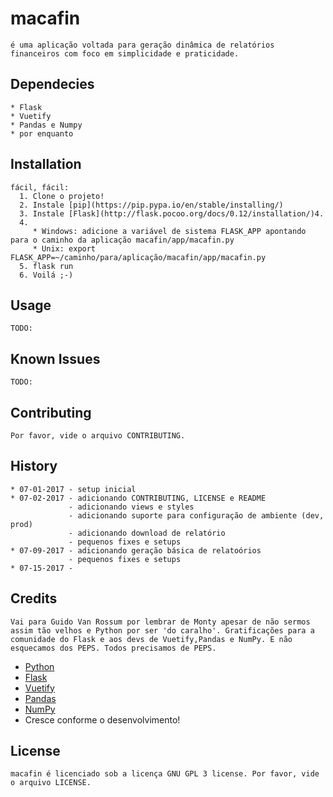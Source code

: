 # macafin
    é uma aplicação voltada para geração dinâmica de relatórios financeiros com foco em simplicidade e praticidade.  

## Dependecies
    * Flask
    * Vuetify
    * Pandas e Numpy
    * por enquanto

## Installation
    fácil, fácil:
      1. Clone o projeto!
      2. Instale [pip](https://pip.pypa.io/en/stable/installing/) 
      3. Instale [Flask](http://flask.pocoo.org/docs/0.12/installation/)4. 
      4. 
         * Windows: adicione a variável de sistema FLASK_APP apontando para o caminho da aplicação macafin/app/macafin.py
         * Unix: export FLASK_APP=~/caminho/para/aplicação/macafin/app/macafin.py
      5. flask run
      6. Voilá ;-)

## Usage
    TODO:

## Known Issues
    TODO:

## Contributing
    Por favor, vide o arquivo CONTRIBUTING.

## History
    * 07-01-2017 - setup inicial
    * 07-02-2017 - adicionando CONTRIBUTING, LICENSE e README
                 - adicionando views e styles
                 - adicionando suporte para configuração de ambiente (dev, prod)
                 - adicionando download de relatório
                 - pequenos fixes e setups
    * 07-09-2017 - adicionando geração básica de relatoórios
                 - pequenos fixes e setups
    * 07-15-2017 - 

## Credits
    Vai para Guido Van Rossum por lembrar de Monty apesar de não sermos assim tão velhos e Python por ser 'do caralho'. Gratificações para a comunidade do Flask e aos devs de Vuetify,Pandas e NumPy. E não esquecamos dos PEPS. Todos precisamos de PEPS.

* [Python](https://www.python.org/)
* [Flask](http://flask.pocoo.org/)
* [Vuetify](https://vuetifyjs.com)
* [Pandas](http://pandas.pydata.org/)
* [NumPy](http://www.numpy.org/)
* Cresce conforme o desenvolvimento!

## License
    macafin é licenciado sob a licença GNU GPL 3 license. Por favor, vide o arquivo LICENSE.
    